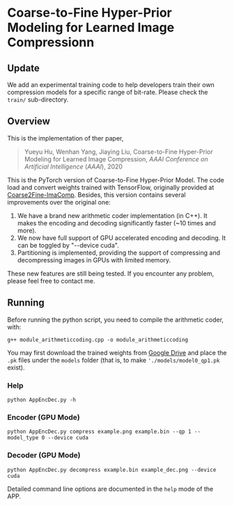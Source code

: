 # Coarse-to-Fine Hyper-Prior Modeling for Learned Image Compressionn
## Update
We add an experimental training code to help developers train their own compression models for a specific range of bit-rate. Please check the ```train/``` sub-directory.
## Overview
This is the implementation of ther paper,
> Yueyu Hu, Wenhan Yang, Jiaying Liu, 
> Coarse-to-Fine Hyper-Prior Modeling for Learned Image Compression,
> <i>AAAI Conference on Artificial Intelligence</i> (<i>AAAI</i>), 2020

This is the PyTorch version of Coarse-to-Fine Hyper-Prior Model. The code load and convert weights trained with TensorFlow, originally provided at <a href="https://github.com/huzi96/Coarse2Fine-ImaComp">Coarse2Fine-ImaComp</a>. Besides, this version contains several improvements over the original one:

1. We have a brand new arithmetic coder implementation (in C++). It makes the encoding and decoding significantly faster (~10 times and more).
2. We now have full support of GPU accelerated encoding and decoding. It can be toggled by "--device cuda".
3. Partitioning is implemented, providing the support of compressing and decompressing images in GPUs with limited memory.

These new features are still being tested. If you encounter any problem, please feel free to contact me.

## Running
Before running the python script, you need to compile the arithmetic coder, with:

```g++ module_arithmeticcoding.cpp -o module_arithmeticcoding```

You may first download the trained weights from <a href="https://drive.google.com/open?id=1QL9lpEeTgzJMCEZ2m-9gOxGr6TChB2PU">Google Drive</a> and place the ```.pk``` files under the ```models``` folder (that is, to make ```'./models/model0_qp1.pk``` exist).

### Help
```python AppEncDec.py -h```
### Encoder (GPU Mode)
```python AppEncDec.py compress example.png example.bin --qp 1 --model_type 0 --device cuda```

### Decoder (GPU Mode)
```python AppEncDec.py decompress example.bin example_dec.png --device cuda```

Detailed command line options are documented in the ```help``` mode of the APP.
